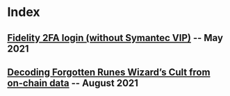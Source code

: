 # Index

## [Fidelity 2FA login (without Symantec VIP)](https://magneticb.github.io/blog/fidelity-2fa-symantec-vip) -- May 2021

## [Decoding Forgotten Runes Wizard’s Cult from on-chain data](https://magneticb.github.io/blog/wizards-decoding) -- August 2021